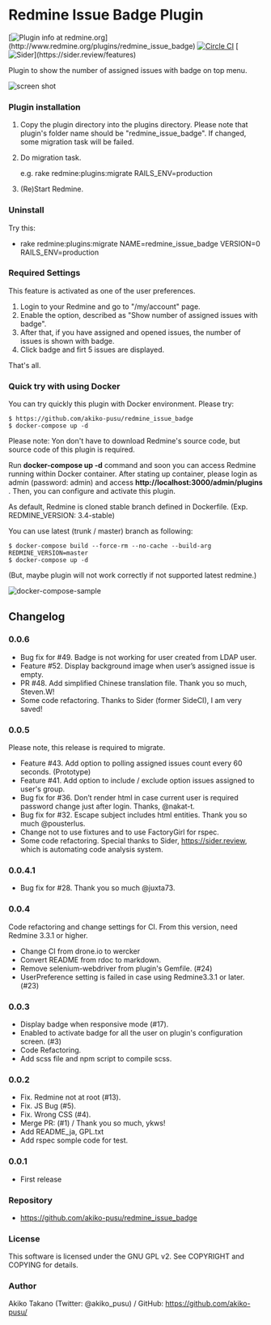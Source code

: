 # Redmine Issue Badge Plugin

[![Plugin info at redmine.org](https://img.shields.io/badge/Redmine-plugin-green.svg?)](http://www.redmine.org/plugins/redmine_issue_badge)
[![Circle CI](https://circleci.com/gh/akiko-pusu/redmine_issue_badge/tree/master.svg?style=shield&circle-token=156d098f75b4142fead83e9e4bd5871257acf3be)](https://circleci.com/gh/akiko-pusu/redmine_issue_badge)
[![Sider](https://img.shields.io/badge/Special%20Thanks!-Sider-blue.svg?)](https://sider.review/features)

Plugin to show the number of assigned issues with badge on top menu.

![screen shot](https://raw.githubusercontent.com/wiki/akiko-pusu/redmine_issue_badge/img/screen-in-case-no-assigned-issues.png)

### Plugin installation

1.  Copy the plugin directory into the plugins directory. Please note that
    plugin's folder name should be "redmine_issue_badge". If changed, some
    migration task will be failed.
2.  Do migration task.

    e.g. rake redmine:plugins:migrate RAILS_ENV=production

1.  (Re)Start Redmine.


### Uninstall

Try this:

*   rake redmine:plugins:migrate NAME=redmine_issue_badge VERSION=0
    RAILS_ENV=production


### Required Settings

This feature is activated as one of the user preferences.

1.  Login to your Redmine and go to "/my/account" page.
2.  Enable the option, described as "Show number of assigned issues with
    badge".
3.  After that, if you have assigned and opened issues, the number of issues
    is shown with badge.
4.  Click badge and firt 5 issues are displayed.

That's all.

### Quick try with using Docker

You can try quickly this plugin with Docker environment.
Please try:

```
$ https://github.com/akiko-pusu/redmine_issue_badge
$ docker-compose up -d
```

Please note: Yon don't have to download Redmine's source code, but source code of this plugin is required.

Run **docker-compose up -d** command and soon you can access Redmine running within Docker container.
After stating up container, please login as admin (password: admin) and access **http://localhost:3000/admin/plugins** .
Then, you can configure and activate this plugin.

As default, Redmine is cloned stable branch defined in Dockerfile. (Exp. REDMINE_VERSION: 3.4-stable)

You can use latest (trunk / master) branch as following:

```
$ docker-compose build --force-rm --no-cache --build-arg REDMINE_VERSION=master
$ docker-compose up -d
```
(But, maybe plugin will not work correctly if not supported latest redmine.)

![docker-compose-sample](https://raw.githubusercontent.com/wiki/akiko-pusu/redmine_issue_badge/img/plugin-with-docker.gif)


## Changelog

### 0.0.6

* Bug fix for #49. Badge is not working for user created from LDAP user.
* Feature #52. Display background image when user’s assigned issue is empty.
* PR #48. Add simplified Chinese translation file. Thank you so much, Steven.W!
* Some code refactoring. Thanks to Sider (former SideCI), I am very saved!

### 0.0.5

Please note, this release is required to migrate.

* Feature #43. Add option to polling assigned issues count every 60 seconds. (Prototype)
* Feature #41. Add option to include / exclude option issues assigned to user's group.
* Bug fix for #36. Don’t render html in case current user is required password change just after login. Thanks, @nakat-t.
* Bug fix for #32. Escape subject includes html entities. Thank you so much @pousterlus.
* Change not to use fixtures and to use FactoryGirl for rspec.
* Some code refactoring. Special thanks to Sider, https://sider.review, which is automating code analysis system.

### 0.0.4.1

*   Bug fix for #28. Thank you so much @juxta73.

### 0.0.4

Code refactoring and change settings for CI.
From this version, need Redmine 3.3.1 or higher.

*   Change CI from drone.io to wercker
*   Convert README from rdoc to markdown.
*   Remove selenium-webdriver from plugin's Gemfile. (#24)
*   UserPreference setting is failed in case using Redmine3.3.1 or later. (#23)

### 0.0.3

*   Display badge when responsive mode (#17).
*   Enabled to activate badge for all the user on plugin's configuration
    screen. (#3)
*   Code Refactoring.
*   Add scss file and npm script to compile scss.


### 0.0.2

*   Fix. Redmine not at root (#13).
*   Fix. JS Bug (#5).
*   Fix. Wrong CSS (#4).
*   Merge PR: (#1) / Thank you so much, ykws!
*   Add README_ja, GPL.txt
*   Add rspec somple code for test.


### 0.0.1

*   First release


### Repository

*   https://github.com/akiko-pusu/redmine_issue_badge


### License

This software is licensed under the GNU GPL v2. See COPYRIGHT and COPYING for
details.

### Author

Akiko Takano (Twitter: @akiko_pusu) / GitHub: https://github.com/akiko-pusu/
